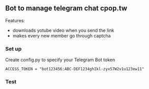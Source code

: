 ## Bot to manage telegram chat cpop.tw

Features:

* downloads yotube video when you send the link
* makes every new member go through captcha

### Set up

Create config.py to specify your Telegram Bot token

`ACCESS_TOKEN = "bot123456:ABC-DEF1234ghIkl-zyx57W2v1u123ew11"`

### Test
